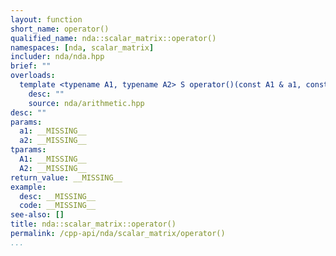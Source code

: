 ```yaml
---
layout: function
short_name: operator()
qualified_name: nda::scalar_matrix::operator()
namespaces: [nda, scalar_matrix]
includer: nda/nda.hpp
brief: ""
overloads:
  template <typename A1, typename A2> S operator()(const A1 & a1, const A2 & a2)  const:
    desc: ""
    source: nda/arithmetic.hpp
desc: ""
params:
  a1: __MISSING__
  a2: __MISSING__
tparams:
  A1: __MISSING__
  A2: __MISSING__
return_value: __MISSING__
example:
  desc: __MISSING__
  code: __MISSING__
see-also: []
title: nda::scalar_matrix::operator()
permalink: /cpp-api/nda/scalar_matrix/operator()
...
```



